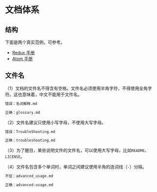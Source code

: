 # 文档体系

## 结构

下面是两个真实范例，可参考。

- [Redux 手册](https://redux.js.org/introduction/getting-started)
- [Atom 手册](http://flight-manual.atom.io/)

## 文件名

（1）文档的文件名不得含有空格。文件名必须使用半角字符，不得使用全角字符。这也意味着，中文不能用于文件名。

```markdown
错误：名词解释.md

正确：glossary.md
```

（2）文件名建议只使用小写字母，不使用大写字母。

```markdown
错误：TroubleShooting.md

正确：troubleshooting.md 
```

（3）为了醒目，某些说明文件的文件名，可以使用大写字母，比如`README`、`LICENSE`。

（4）文件名包含多个单词时，单词之间建议使用半角的连词线（`-`）分隔。

```markdown
不佳：advanced_usage.md

正确：advanced-usage.md
```

